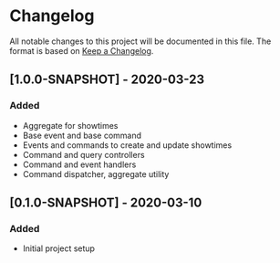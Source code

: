 # Changelog
All notable changes to this project will be documented in this file. The format is based on [Keep a Changelog](https://keepachangelog.com/en/1.0.0/).

## [1.0.0-SNAPSHOT] - 2020-03-23
### Added
- Aggregate for showtimes
- Base event and base command
- Events and commands to create and update showtimes
- Command and query controllers
- Command and event handlers
- Command dispatcher, aggregate utility

## [0.1.0-SNAPSHOT] - 2020-03-10
### Added
- Initial project setup
